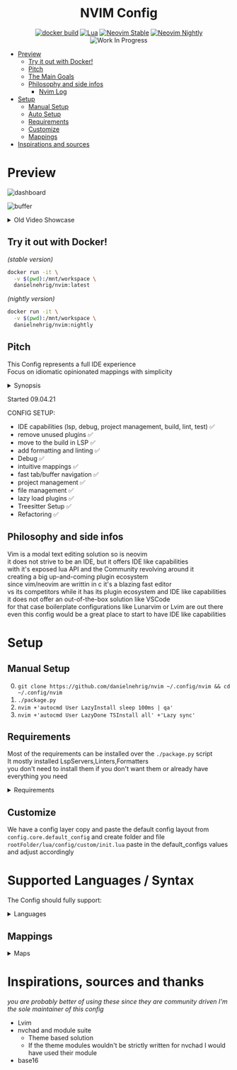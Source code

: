 <div align="center">

<h1>NVIM Config</h1>

[![docker build](https://img.shields.io/github/actions/workflow/status/danielnehrig/nvim/docker.yml?label=build&logo=docker&style=for-the-badge)](https://hub.docker.com/r/danielnehrig/nvim/tags)
[![Lua](https://img.shields.io/badge/Lua-blue.svg?style=for-the-badge&logo=lua)](http://www.lua.org)
[![Neovim Stable](https://img.shields.io/badge/Neovim%20Stable-green.svg?style=for-the-badge&logo=neovim)](https://neovim.io)
[![Neovim Nightly](https://img.shields.io/badge/Neovim%20Nightly-red.svg?style=for-the-badge&logo=neovim)](https://neovim.io)
![Work In Progress](https://img.shields.io/badge/Work%20In%20Progress-orange?style=for-the-badge)

</div>

- [Preview](#preview)
  - [Try it out with Docker!](#try-it-out-with-docker)
  - [Pitch](#pitch)
  - [The Main Goals](#the-main-goals)
  - [Philosophy and side infos](#philosophy-and-side-infos)
    - [Nvim Log](#nvim-log)
- [Setup](#setup)
  - [Manual Setup](#manual-setup)
  - [Auto Setup](#auto-setup)
  - [Requirements](#requirements)
  - [Customize](#customize)
  - [Mappings](#mappings)
- [Inspirations and sources](#inspirations-and-sources)

# Preview

![dashboard](https://github.com/danielnehrig/nvim/assets/4050749/acce926f-677e-4d56-bfd7-62e89911ff9d)

![buffer](https://github.com/danielnehrig/nvim/assets/4050749/024d29fc-51f9-4b5b-a440-8103366101c2)

<details>
<summary>Old Video Showcase</summary>
https://user-images.githubusercontent.com/4050749/169545588-198c7dab-11fa-4306-bcd0-9f1eea4b0556.mp4
</details>

## Try it out with Docker!

_(stable version)_

```bash
docker run -it \
  -v $(pwd):/mnt/workspace \
  danielnehrig/nvim:latest
```

_(nightly version)_

```bash
docker run -it \
  -v $(pwd):/mnt/workspace \
  danielnehrig/nvim:nightly
```

## Pitch

This Config represents a full IDE experience\
Focus on idiomatic opinionated mappings with simplicity

<details>
<summary>Synopsis</summary>
I've been using vim for about 7-8 years now

While I was aware that neovim was a thing
I didn't really understand or tried to understand
which problems it tries to solve which vim has
one day I jumped about features for the 0.5.0 upcoming release
which was about the native LSP in neovim
while I was using YCM at that time for VIM
(which I was pretty happy with)
I thought lets give it a shot how it works for neovim
this is when I realized that neovim had a LUA JIT
implemented at that moment I was sold to it due to prior lua experience
I investigated the lua plugin ecosystem while fairly small at that time
it grew and grew and grew... It looked promising
now we are here back at it again configuring the same editor
with better features
this time getting an IDE like experience
getting rid of prior pain points with vim
and getting rid of bad habits.
The journey begins

</details>

Started 09.04.21

CONFIG SETUP:

- IDE capabilities (lsp, debug, project management, build, lint, test) ✅
- remove unused plugins ✅
- move to the build in LSP ✅
- add formatting and linting ✅
- Debug ✅
- intuitive mappings ✅
- fast tab/buffer navigation ✅
- project management ✅
- file management ✅
- lazy load plugins ✅
- Treesitter Setup ✅
- Refactoring ✅

## Philosophy and side infos

Vim is a modal text editing solution so is neovim\
it does not strive to be an IDE, but it offers IDE like capabilities\
with it's exposed lua API and the Community revolving around it\
creating a big up-and-coming plugin ecosystem\
since vim/neovim are writtin in c it's a blazing fast editor\
vs its competitors
while it has its plugin ecosystem and IDE like capabilities\
it does not offer an out-of-the-box solution like VSCode\
for that case boilerplate configurations like Lunarvim or Lvim are out there\
even this config would be a great place to start to have IDE like capabilities

# Setup

## Manual Setup

0. `git clone https://github.com/danielnehrig/nvim ~/.config/nvim && cd ~/.config/nvim`
1. `./package.py`
2. `nvim +'autocmd User LazyInstall sleep 100ms | qa'`
3. `nvim +'autocmd User LazyDone TSInstall all' +'Lazy sync'`

## Requirements

Most of the requirements can be installed over the `./package.py` script\
It mostly installed LspServers,Linters,Formatters\
you don't need to install them if you don't want them or already have everything you need

<details>
<summary>Requirements</summary>

Font:

_Nerd Font any Monospaced One (if not monospaced the dashboard logo will not work)_
**I use FiraCode Nerd Font Mono for regular and bold and VictorMono Nerd Font for italics**

_Package managers:_

- _python3.9_ >
- _pip_
- _node_
- _go_
- _rust/cargo_
- _luarocks_
- _brew_ (mac support)
- _yay_ (arch aur support)

_NVIM V ^0.9.\*_

_LSPs in path:_

- pyright
- efm (for lint and formatting mainly lua and JS, TS)
- typescript-language-server
- rust-analyzer
- gopls
- sumneko-lua
- jdtls
- etc... check lsp config for more info or the package install python script

</details>

## Customize

We have a config layer copy and paste the default config layout from `config.core.default_config`
and create folder and file `rootFolder/lua/config/custom/init.lua`
paste in the default_configs values and adjust accordingly

# Supported Languages / Syntax

The Config should fully support:

<details>
<summary>Languages</summary>

- Typescript / Javascript
- CSS/SASS/SCSS
- Rust
- Java
- C, C++
- C# (omnisharp)
- Go
- Dockerfile
- Yaml
- Json
- Python
- Lua
- Toml

</details>

## Mappings

<details>
<summary>Maps</summary>

- Space is the leader key (which key will help you navigate once you press space)

- d - is for Debug
- g - is for misc LSP actions
- q - quickfix
- l - loclist
- u - utility (disable diagnostic etc)
- f - file related (telescope)
- w - window

There are some remaps to default mappings for example if an LSP Server attaches\
see `mappings.lua` for more info

</details>

# Inspirations, sources and thanks

_you are probably better of using these since they are community driven I'm the sole maintainer of this config_

- Lvim
- nvchad and module suite
  - Theme based solution
  - If the theme modules wouldn't be strictly written for nvchad I would have used their module
- base16
